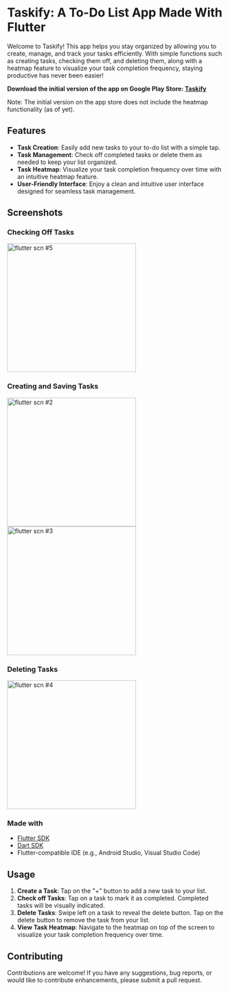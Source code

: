 # Taskify: A To-Do List App Made With Flutter

Welcome to Taskify! This app helps you stay organized by allowing you to create, manage, and track your tasks efficiently. With simple functions such as creating tasks, 
checking them off, and deleting them, along with a heatmap feature to visualize your task completion frequency, staying productive has never been easier!

**Download the initial version of the app on Google Play Store: [Taskify](https://play.google.com/store/apps/details?id=com.todolist.to_do)**

Note: The initial version on the app store does not include the heatmap functionality (as of yet).

## Features

- **Task Creation**: Easily add new tasks to your to-do list with a simple tap.
- **Task Management**: Check off completed tasks or delete them as needed to keep your list organized.
- **Task Heatmap**: Visualize your task completion frequency over time with an intuitive heatmap feature.
- **User-Friendly Interface**: Enjoy a clean and intuitive user interface designed for seamless task management.

## Screenshots

### Checking Off Tasks
<img width="300" alt="flutter scn #5" src="https://github.com/cosettekay/todoList_App/assets/71306558/4e02ec5b-a68d-4b9b-b0a8-adc024e7556a">

### Creating and Saving Tasks
<img width="300" alt="flutter scn #2" src="https://github.com/cosettekay/todoList_App/assets/71306558/ec66b133-eacd-4740-848f-1d9a01c3000c">
<img width="300" alt="flutter scn #3" src="https://github.com/cosettekay/todoList_App/assets/71306558/60c47911-e5d1-4a4d-844e-0f86ad467c0c">

### Deleting Tasks
<img width="300" alt="flutter scn #4" src="https://github.com/cosettekay/todoList_App/assets/71306558/881125aa-bd47-4549-b648-a25c032a6670">


### Made with

- [Flutter SDK](https://flutter.dev/docs/get-started/install)
- [Dart SDK](https://dart.dev/get-dart)
- Flutter-compatible IDE (e.g., Android Studio, Visual Studio Code)

## Usage

1. **Create a Task**: Tap on the "+" button to add a new task to your list.
2. **Check off Tasks**: Tap on a task to mark it as completed. Completed tasks will be visually indicated.
3. **Delete Tasks**: Swipe left on a task to reveal the delete button. Tap on the delete button to remove the task from your list.
4. **View Task Heatmap**: Navigate to the heatmap on top of the screen to visualize your task completion frequency over time.

## Contributing

Contributions are welcome! If you have any suggestions, bug reports, or would like to contribute enhancements, please submit a pull request.

